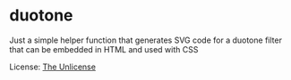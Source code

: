 duotone
=========

Just a simple helper function that generates SVG code for a duotone filter that can be embedded in HTML and used with CSS

License: [The Unlicense](license.md)
